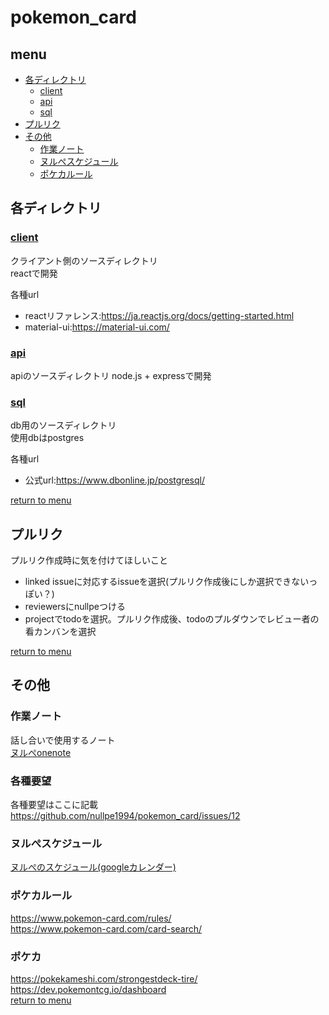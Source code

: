 # pokemon_card
## menu
* [各ディレクトリ](#各ディレクトリ)
    *  [client](#client)
    *  [api](#api)
    *  [sql](#sql)
* [プルリク](#プルリク)
* [その他](#その他)
    * [作業ノート](#作業ノート)
    * [ヌルぺスケジュール](#ヌルぺスケジュール)
    * [ポケカルール](#ポケカルール)

## 各ディレクトリ
### [client](https://github.com/nullpe1994/pokemon_card/tree/main/client)
クライアント側のソースディレクトリ  
reactで開発  
  
各種url  
* reactリファレンス:https://ja.reactjs.org/docs/getting-started.html  
* material-ui:https://material-ui.com/
### [api](https://github.com/nullpe1994/pokemon_card/tree/main/api)
apiのソースディレクトリ
node.js + expressで開発
### [sql](https://github.com/nullpe1994/pokemon_card/tree/main/sql)
db用のソースディレクトリ  
使用dbはpostgres  
  
各種url
* 公式url:https://www.dbonline.jp/postgresql/
  
[return to menu](#menu)

## プルリク
プルリク作成時に気を付けてほしいこと
* linked issueに対応するissueを選択(プルリク作成後にしか選択できないっぽい？)
* reviewersにnullpeつける
* projectでtodoを選択。プルリク作成後、todoのプルダウンでレビュー者の看カンバンを選択
  
[return to menu](#menu)

## その他
### 作業ノート
話し合いで使用するノート  
[ヌルぺonenote](https://1drv.ms/u/s!AiTZjW_MrWtrgb5Oe7Ni3eTxgP3Y0g?e=JTtm46)

### 各種要望
各種要望はここに記載  
https://github.com/nullpe1994/pokemon_card/issues/12

###  ヌルぺスケジュール
[ヌルぺのスケジュール(googleカレンダー)](https://calendar.google.com/calendar/u/0?cid=bnVsbHBlLmRvdGFAZ21haWwuY29t)

### ポケカルール
https://www.pokemon-card.com/rules/  
https://www.pokemon-card.com/card-search/  

### ポケカ
https://pokekameshi.com/strongestdeck-tire/  
https://dev.pokemontcg.io/dashboard  
[return to menu](#menu)
